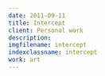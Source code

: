 ```yaml
---
date: 2011-09-11
title: Intercept
client: Personal work
description:
imgfilename: intercept
indexclassname: intercept
work: art
---
```


<img srcset="/img/intercept-1x.png 1x, /img/intercept-2x.png 2x">
